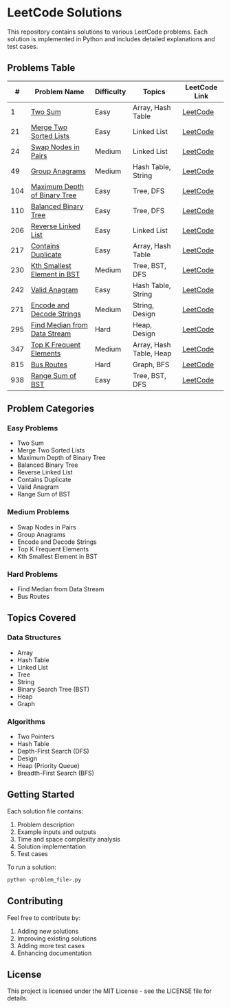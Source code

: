# LeetCode Solutions

This repository contains solutions to various LeetCode problems. Each solution is implemented in Python and includes detailed explanations and test cases.

## Problems Table

| # | Problem Name | Difficulty | Topics | LeetCode Link |
|---|-------------|------------|---------|---------------|
| 1 | [Two Sum](1_two_sum.py) | Easy | Array, Hash Table | [LeetCode](https://leetcode.com/problems/two-sum/) |
| 21 | [Merge Two Sorted Lists](21_merge_two_sorted_lists.py) | Easy | Linked List | [LeetCode](https://leetcode.com/problems/merge-two-sorted-lists/) |
| 24 | [Swap Nodes in Pairs](24_swap_nodes_in_pairs.py) | Medium | Linked List | [LeetCode](https://leetcode.com/problems/swap-nodes-in-pairs/) |
| 49 | [Group Anagrams](49_group_anagrams.py) | Medium | Hash Table, String | [LeetCode](https://leetcode.com/problems/group-anagrams/) |
| 104 | [Maximum Depth of Binary Tree](104_maximum_depth_of_binary_tree.py) | Easy | Tree, DFS | [LeetCode](https://leetcode.com/problems/maximum-depth-of-binary-tree/) |
| 110 | [Balanced Binary Tree](110_balanced_binary_tree.py) | Easy | Tree, DFS | [LeetCode](https://leetcode.com/problems/balanced-binary-tree/) |
| 206 | [Reverse Linked List](206_reverse_linked_list.py) | Easy | Linked List | [LeetCode](https://leetcode.com/problems/reverse-linked-list/) |
| 217 | [Contains Duplicate](217_contains_duplicate.py) | Easy | Array, Hash Table | [LeetCode](https://leetcode.com/problems/contains-duplicate/) |
| 230 | [Kth Smallest Element in BST](230_kth_smallest_element_in_bst.py) | Medium | Tree, BST, DFS | [LeetCode](https://leetcode.com/problems/kth-smallest-element-in-a-bst/) |
| 242 | [Valid Anagram](242_valid_anagram.py) | Easy | Hash Table, String | [LeetCode](https://leetcode.com/problems/valid-anagram/) |
| 271 | [Encode and Decode Strings](271_encode_and_decode_strings.py) | Medium | String, Design | [LeetCode](https://leetcode.com/problems/encode-and-decode-strings/) |
| 295 | [Find Median from Data Stream](295_find_median_from_data_stream.py) | Hard | Heap, Design | [LeetCode](https://leetcode.com/problems/find-median-from-data-stream/) |
| 347 | [Top K Frequent Elements](347_top_k_frequent_elements.py) | Medium | Array, Hash Table, Heap | [LeetCode](https://leetcode.com/problems/top-k-frequent-elements/) |
| 815 | [Bus Routes](815_bus_routes.py) | Hard | Graph, BFS | [LeetCode](https://leetcode.com/problems/bus-routes/) |
| 938 | [Range Sum of BST](938_range_sum_of_bst.py) | Easy | Tree, BST, DFS | [LeetCode](https://leetcode.com/problems/range-sum-of-bst/) |

## Problem Categories

### Easy Problems
- Two Sum
- Merge Two Sorted Lists
- Maximum Depth of Binary Tree
- Balanced Binary Tree
- Reverse Linked List
- Contains Duplicate
- Valid Anagram
- Range Sum of BST

### Medium Problems
- Swap Nodes in Pairs
- Group Anagrams
- Encode and Decode Strings
- Top K Frequent Elements
- Kth Smallest Element in BST

### Hard Problems
- Find Median from Data Stream
- Bus Routes

## Topics Covered

### Data Structures
- Array
- Hash Table
- Linked List
- Tree
- String
- Binary Search Tree (BST)
- Heap
- Graph

### Algorithms
- Two Pointers
- Hash Table
- Depth-First Search (DFS)
- Design
- Heap (Priority Queue)
- Breadth-First Search (BFS)

## Getting Started

Each solution file contains:
1. Problem description
2. Example inputs and outputs
3. Time and space complexity analysis
4. Solution implementation
5. Test cases

To run a solution:
```bash
python <problem_file>.py
```

## Contributing

Feel free to contribute by:
1. Adding new solutions
2. Improving existing solutions
3. Adding more test cases
4. Enhancing documentation

## License

This project is licensed under the MIT License - see the LICENSE file for details. 